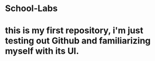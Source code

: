 # School-Labs
# this is my first repository, i'm just testing out Github and familiarizing myself with its UI.
